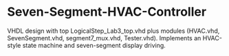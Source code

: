 # Seven-Segment-HVAC-Controller
VHDL design with top LogicalStep_Lab3_top.vhd plus modules (HVAC.vhd, SevenSegment.vhd, segment7_mux.vhd, Tester.vhd). Implements an HVAC-style state machine and seven-segment display driving.
